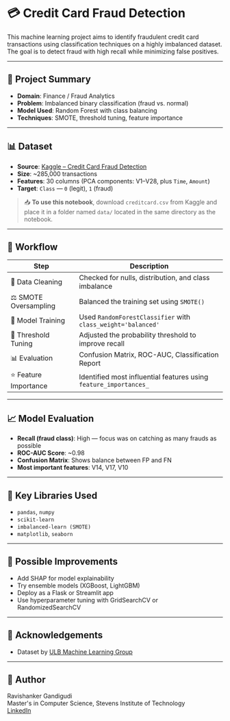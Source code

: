 # 💳 Credit Card Fraud Detection

This machine learning project aims to identify fraudulent credit card transactions using classification techniques on a highly imbalanced dataset. The goal is to detect fraud with high recall while minimizing false positives.

---

## 📌 Project Summary

- **Domain**: Finance / Fraud Analytics  
- **Problem**: Imbalanced binary classification (fraud vs. normal)  
- **Model Used**: Random Forest with class balancing  
- **Techniques**: SMOTE, threshold tuning, feature importance

---

## 📊 Dataset

- **Source**: [Kaggle – Credit Card Fraud Detection](https://www.kaggle.com/datasets/mlg-ulb/creditcardfraud)
- **Size**: ~285,000 transactions
- **Features**: 30 columns (PCA components: V1–V28, plus `Time`, `Amount`)
- **Target**: `Class` — `0` (legit), `1` (fraud)

> 📥 **To use this notebook**, download `creditcard.csv` from Kaggle and place it in a folder named `data/` located in the same directory as the notebook.

---

## 🧠 Workflow

| Step                  | Description                                             |
|-----------------------|---------------------------------------------------------|
| 🧹 Data Cleaning       | Checked for nulls, distribution, and class imbalance    |
| ⚖️ SMOTE Oversampling | Balanced the training set using `SMOTE()`               |
| 🌲 Model Training     | Used `RandomForestClassifier` with `class_weight='balanced'` |
| 🎯 Threshold Tuning   | Adjusted the probability threshold to improve recall     |
| 📊 Evaluation         | Confusion Matrix, ROC-AUC, Classification Report         |
| ⭐ Feature Importance | Identified most influential features using `feature_importances_` |

---

## 📈 Model Evaluation

- **Recall (fraud class)**: High — focus was on catching as many frauds as possible  
- **ROC-AUC Score**: ~0.98  
- **Confusion Matrix**: Shows balance between FP and FN  
- **Most important features**: V14, V17, V10

---

## 📌 Key Libraries Used

- `pandas`, `numpy`
- `scikit-learn`
- `imbalanced-learn (SMOTE)`
- `matplotlib`, `seaborn`

---

## 🚀 Possible Improvements

- Add SHAP for model explainability
- Try ensemble models (XGBoost, LightGBM)
- Deploy as a Flask or Streamlit app
- Use hyperparameter tuning with GridSearchCV or RandomizedSearchCV

---

## 🤝 Acknowledgements

- Dataset by [ULB Machine Learning Group](https://www.kaggle.com/mlg-ulb/creditcardfraud)

---

## 📎 Author

Ravishanker Gandigudi  
Master's in Computer Science, Stevens Institute of Technology  
[LinkedIn](https://www.linkedin.com/in/ravishanker-gandigudi/) 

